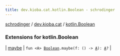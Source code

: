 ```yaml
---
title: dev.kioba.cat.kotlin.Boolean - schrodinger
---
```


[schrodinger](../../index.html) / [dev.kioba.cat](../index.html) / [kotlin.Boolean](./index.html)

### Extensions for kotlin.Boolean

| [maybe](maybe.html) | `fun <A> `[`Boolean`](https://kotlinlang.org/api/latest/jvm/stdlib/kotlin/-boolean/index.html)`.maybe(f: () -> `[`A`](maybe.html#A)`): `[`A`](maybe.html#A)`?` |

